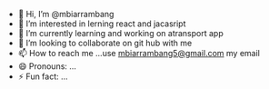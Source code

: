- 👋 Hi, I’m @mbiarrambang
- 👀 I’m interested in lerning react and jacasript
- 🌱 I’m currently learning and working on atransport app
- 💞️ I’m looking to collaborate on git hub with me
- 📫 How to reach me ...use mbiarrambang5@gmail.com my email
- 😄 Pronouns: ...
- ⚡ Fun fact: ...

<!---
mbiarrambang/mbiarrambang is a ✨ special ✨ repository because its `README.md` (this file) appears on your GitHub profile.
You can click the Preview link to take a look at your changes.
--->
